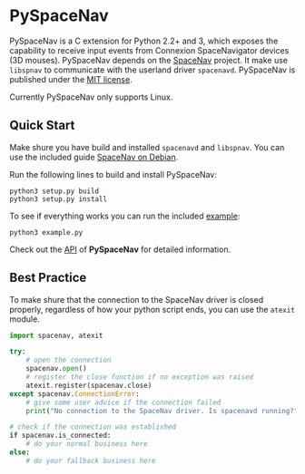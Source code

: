 PySpaceNav
==========

PySpaceNav is a C extension for Python 2.2+ and 3, which exposes the capability to receive input events from Connexion SpaceNavigator devices (3D mouses). PySpaceNav depends on the [SpaceNav] project. It make use `libspnav` to communicate with the userland driver `spacenavd`. PySpaceNav is published under the [MIT license].

Currently PySpaceNav only supports Linux.

Quick Start
-----------

Make shure you have build and installed `spacenavd` and `libspnav`. You can use the included guide [SpaceNav on Debian].

Run the following lines to build and install PySpaceNav:

```shell
python3 setup.py build
python3 setup.py install
```

To see if everything works you can run the included [example](example.py):

```shell
python3 example.py
```

Check out the [API] of **PySpaceNav** for detailed information.

Best Practice
-------------

To make shure that the connection to the SpaceNav driver is closed properly, 
regardless of how your python script ends, you can use the `atexit` module.

```python
import spacenav, atexit

try:
	# open the connection
	spacenav.open()
	# register the close function if no exception was raised
	atexit.register(spacenav.close)
except spacenav.ConnectionError:
	# give some user advice if the connection failed
	print("No connection to the SpaceNav driver. Is spacenavd running?")

# check if the connection was established
if spacenav.is_connected:
	# do your normal business here
else:
	# do your fallback business here
```

[SpaceNav]: http://spacenav.sourceforge.net/
[SpaceNav on Debian]: doc/spacenav_on_debian.md
[MIT license]: http://opensource.org/licenses/MIT
[API]: doc/api.md

